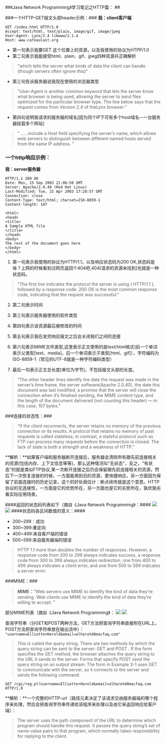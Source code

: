 ##《Java Network Programming》学习笔记之HTTP篇：  ##

###一个HTTP-GET报文头部header示例：###
**我：client客户端**

	GET /index.html HTTP/1.0  
	Accept: text/html, text/plain, image/gif, image/jpeg  
	User-Agent: Lynx/2.4 libwww/2.1.4  
	Host: www.cafeaulait.org

- 第一句表示我要GET 这个位置上的资源，以及我使用的协议为HTPP/1.0
- 第二句表示我能接受html、plain、gif、jpeg四种资源并正确解析
> "which tells the server what kinds of data the client can handle (though servers often ignore this)"

- 第三句告诉服务器说我现在使用的浏览器类型  
> "User-Agent is another common keyword that lets the server know what browser is being used, allowing the server to send files optimized for the particular browser type. The line below says that the request comes from Version 2.4 of theLynx browser:"

- 第四句说明我请求的服务器的域名[因为同个IP下可有多个host域名--一台服务器挂载多个网站]
> " ……include a Host field specifying the server’s name, which allows web servers to distinguish between different named hosts served from the same IP address. "


### 一个http响应示例： ###
**我：server服务器**

	HTTP/1.1 200 OK
	Date: Mon, 15 Sep 2003 21:06:50 GMT
	Server: Apache/2.0.40 (Red Hat Linux)
	Last-Modified: Tue, 15 Apr 2003 17:28:57 GMT
	Connection: close
	Content-Type: text/html; charset=ISO-8859-1
	Content-length: 107
	
	<html>
	<head>
	<title>
	A Sample HTML file
	</title>
	</head>
	<body>
	The rest of the document goes here
	</body>
	</html>


1. 第一句表示我使用的协议为HTTP/1.1，以及响应状态码为200 OK,状态码是啥？上网的时候看到过网页返回个404吧,404[请求的资源未找到]也就是一种状态码。
> "The first line indicates the protocol the server is using ( HTTP/1.1 ), followed by a response code. 200 OK is the most common response code, indicating that the request was successful."

2. 第二句表示时间

3. 第三句表示服务器使用的软件类型

4. 第四句表示该资源最后被修改的时间

5. 第五句表示我在发完响应报文之后会关闭我们之间的连接

6. 第六句表示MIME文件类型,这里表示正文使用的是text/html格式(前一个单词表示父类型[text、media]，后一个单词表示子类型[html、gif]），字符编码为ISO-8859-1（常见的UTF-8就是一种字符编码类型）

7. 最后一句表示正文总长度[单位为字节]，不包括报文头部的长度。
> "The other header lines identify the date the request was made in the server’s time frame, the server software(Apache 2.0.40), the date this document was last modified, a promise that the server will close the connection when it’s finished sending, the MIME content type, and the length of the document delivered (not counting this header) — in this case, 107 bytes."



###连接的状态性：###
> "If the client reconnects, the server retains no memory of the previous connection or its results. A protocol that retains no memory of past requests is called stateless; in contrast, a stateful protocol such as FTP can process many requests before the connection is closed. The lack of state is both a strength and a weakness of HTTP."

 **解析：**如果客户端和服务器断开连接后，服务器会清除所有跟先前连接相关的资源(包括内存、上下文信息等等)，那么这种情况叫"无状态"，反之，"有状态"的就是类似FTP协议,某一次断开连接之后仍会保留跟先前连接相关的资源，然后下一次恢复连接的时候，一方面能用到旧的资源，更快捷响应，另一方面因为保留了前面连接时的历史记录，这个的好处我估计：断点续传就是这个意思。HTTP协议的无连接性，一方面是它的优势所在，另一方面也是它的劣势所在，孰优孰劣看实际应用场景。

####返回的状态码列表如下（摘自《Java Network Programming》：####
![](https://github.com/Victor-Lv/Study/blob/master/network_programming/image/HttpResponse-Status-1.PNG)
![](https://github.com/Victor-Lv/Study/blob/master/network_programming/image/HttpResponse-Status-2.PNG)
####状态码各区间数值的意义：####
- 200~299：成功
- 300~399:重定向
- 400~499:来自客户端的错误
- 500~599:来自服务器端的错误
> HTTP 1.1 more than doubles the number of responses. However, a response code from 200 to 299 always indicates success, a response code from 300 to 399 always indicates redirection, one from 400 to 499 always indicates a client error, and one from 500 to 599 indicates a server error.

###MIME：###
> **MIME：**"Web servers use MIME to identify the kind of data they’re sending. Web clients use MIME to identify the kind of data they’re willing to accept. "

部分MIME列表（摘自《Java Network Programming》：
![](https://github.com/Victor-Lv/Study/blob/master/network_programming/image/MIME-1.PNG)
![](https://github.com/Victor-Lv/Study/blob/master/network_programming/image/MIME-2.PNG)

查询字符串（分GET和POST两种方法，GET方法把查询字符串直接附在URL上，POST方法把查询字符串放在输出流中）：  
`"username=Elliotte+Harold&email=elharo%40macfaq.com"`
> This is called the query string. There are two methods by which the query string can be sent to the server: GET and POST . If the form specifies the GET method, the browser attaches the query string to the URL it sends to the server. Forms that specify POST send the query string on an output stream. The form in Example 3-1 uses GET to communicate with the server, so it connects to the server and sends the following command:
> 
	GET /cgi/reg.pl?username=Elliotte+Harold&email=elharo%40macfaq.com HTTP/1.0

**解析：**一个完整的HTTP-url（路径元素决定了该请求交由服务器端的哪个程序来处理，然后会把查询字符串传递给该程序来处理以及由它来返回响应给客户端）：


> The server uses the path component of the URL to determine which program should handle this request. It passes the query string’s set of name-value pairs to that program, which normally takes responsibility for replying to the client.


 